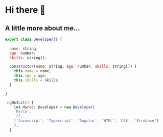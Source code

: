 
<h1> Hi there 👋 </h1>

<h2> A little more about me...    </h2>




 
  

```javascript  
export class Developer() {
  
  name: string;
  age: number;
  skills: string[];

  constructor(name: string, age: number, skills: string[]) {
    this.name = name;
    this.age = age;
    this.skills = skills;
  }

}

 ngOnInit() {
    let Marco: Developer = new Developer(
    'Marco',
     23, 
    ['Javascript', 'Typescript', 'Angular', 'HTML', 'CSS', 'Firebase']
    );
  } 



```






